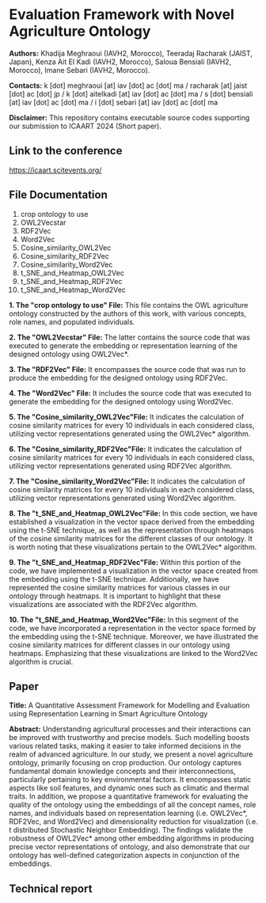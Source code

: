 # Evaluation Framework with Novel Agriculture Ontology

**Authors:** Khadija Meghraoui (IAVH2, Morocco), Teeradaj Racharak (JAIST, Japan), Kenza Ait El Kadi (IAVH2, Morocco), Saloua Bensiali (IAVH2, Morocco), Imane Sebari (IAVH2, Morocco).

**Contacts:** k [dot] meghraoui [at] iav [dot] ac [dot] ma  / racharak [at] jaist [dot] ac [dot] jp / k [dot] aitelkadi [at] iav [dot] ac [dot] ma / s [dot] bensiali [at] iav [dot] ac [dot] ma / i [dot] sebari [at] iav [dot] ac [dot] ma

**Disclaimer:** This repository contains executable source codes supporting our submission to ICAART 2024 (Short paper).

## Link to the conference
https://icaart.scitevents.org/

## File Documentation
1. crop ontology to use
2. OWL2Vecstar
3. RDF2Vec
4. Word2Vec
5. Cosine_similarity_OWL2Vec
6. Cosine_similarity_RDF2Vec
7. Cosine_similarity_Word2Vec
8. t_SNE_and_Heatmap_OWL2Vec
9. t_SNE_and_Heatmap_RDF2Vec
10. t_SNE_and_Heatmap_Word2Vec

**1. The "crop ontology to use" File:** This file contains the OWL agriculture ontology constructed by the authors of this work, with various concepts, role names, and populated individuals. 

**2. The "OWL2Vecstar" File:** The latter contains the source code that was executed to generate the embedding or representation learning of the designed ontology using OWL2Vec*.

**3. The "RDF2Vec" File:** It encompasses the source code that was run to produce the embedding for the designed ontology using RDF2Vec.

**4. The "Word2Vec" File:** It includes the source code that was executed to generate the embedding for the designed ontology using Word2Vec.

**5. The "Cosine_similarity_OWL2Vec"File:** It indicates the calculation of cosine similarity matrices for every 10 individuals in each considered class, utilizing vector representations generated using the OWL2Vec* algorithm.

**6. The "Cosine_similarity_RDF2Vec"File:** It indicates the calculation of cosine similarity matrices for every 10 individuals in each considered class, utilizing vector representations generated using RDF2Vec algorithm.

**7. The "Cosine_similarity_Word2Vec"File:** It indicates the calculation of cosine similarity matrices for every 10 individuals in each considered class, utilizing vector representations generated using Word2Vec algorithm.

**8. The "t_SNE_and_Heatmap_OWL2Vec"File:** In this code section, we have established a visualization in the vector space derived from the embedding using the t-SNE technique, as well as the representation through heatmaps of the cosine similarity matrices for the different classes of our ontology. It is worth noting that these visualizations pertain to the OWL2Vec* algorithm.

**9. The "t_SNE_and_Heatmap_RDF2Vec"File:** Within this portion of the code, we have implemented a visualization in the vector space created from the embedding using the t-SNE technique. Additionally, we have represented the cosine similarity matrices for various classes in our ontology through heatmaps. It is important to highlight that these visualizations are associated with the RDF2Vec algorithm.

**10. The "t_SNE_and_Heatmap_Word2Vec"File:** In this segment of the code, we have incorporated a representation in the vector space formed by the embedding using the t-SNE technique. Moreover, we have illustrated the cosine similarity matrices for different classes in our ontology using heatmaps. Emphasizing that these visualizations are linked to the Word2Vec algorithm is crucial.

## Paper
**Title:** A Quantitative Assessment Framework for Modelling and Evaluation using Representation Learning in Smart Agriculture Ontology

**Abstract:**
 Understanding agricultural processes and their interactions can be improved with trustworthy and precise models. Such modelling boosts various related tasks, making it easier to take informed decisions in the realm of advanced agriculture. In our study, we present a novel agriculture ontology, primarily focusing on crop production. Our ontology captures fundamental domain knowledge concepts and their interconnections, particularly pertaining to key environmental factors. It encompasses static aspects like soil features, and dynamic ones such as climatic and thermal traits. In addition, we propose a quantitative framework for evaluating the quality of the ontology using the embeddings of all the concept names, role names, and individuals based on representation learning (i.e. OWL2Vec*, RDF2Vec, and Word2Vec) and dimensionality reduction for visualization (i.e. t distributed Stochastic Neighbor Embedding). The findings validate the robustness of OWL2Vec* among other embedding algorithms in producing precise vector representations of ontology, and also demonstrate that our ontology has well-defined categorization aspects in conjunction of the embeddings.

## Technical report


